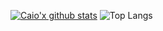 [![Caio'x github stats](https://github-readme-stats.vercel.app/api?username=caioaugustoo&hide=contribs&theme=react&show_icons=true)](https://github.com/caioaugustoo)
![Top Langs](https://github-readme-stats.vercel.app/api/top-langs/?username=caioaugustoo&layout=compact&theme=react)
